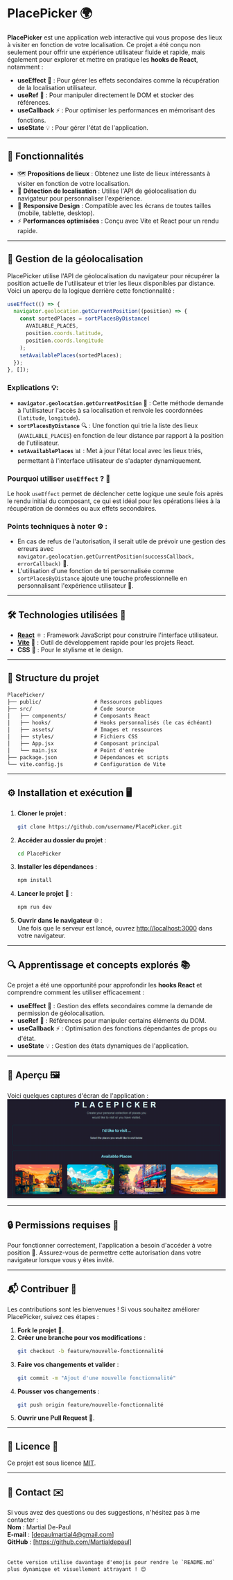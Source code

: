 # PlacePicker 🌍

**PlacePicker** est une application web interactive qui vous propose des lieux à visiter en fonction de votre localisation. Ce projet a été conçu non seulement pour offrir une expérience utilisateur fluide et rapide, mais également pour explorer et mettre en pratique les **hooks de React**, notamment :

- **useEffect** 🔄 : Pour gérer les effets secondaires comme la récupération de la localisation utilisateur.
- **useRef** 🔧 : Pour manipuler directement le DOM et stocker des références.
- **useCallback** ⚡ : Pour optimiser les performances en mémorisant des fonctions.
- **useState** 💡 : Pour gérer l'état de l'application.

---

## 🚀 Fonctionnalités

- 🗺️ **Propositions de lieux** : Obtenez une liste de lieux intéressants à visiter en fonction de votre localisation.
- 📍 **Détection de localisation** : Utilise l'API de géolocalisation du navigateur pour personnaliser l'expérience.
- 📱 **Responsive Design** : Compatible avec les écrans de toutes tailles (mobile, tablette, desktop).
- ⚡ **Performances optimisées** : Conçu avec Vite et React pour un rendu rapide.

---

## 📍 Gestion de la géolocalisation

PlacePicker utilise l'API de géolocalisation du navigateur pour récupérer la position actuelle de l'utilisateur et trier les lieux disponibles par distance. Voici un aperçu de la logique derrière cette fonctionnalité :

```javascript
useEffect(() => {
  navigator.geolocation.getCurrentPosition((position) => {
    const sortedPlaces = sortPlacesByDistance(
      AVAILABLE_PLACES,
      position.coords.latitude,
      position.coords.longitude
    );
    setAvailablePlaces(sortedPlaces);
  });
}, []);
```

### **Explications** 💡:
- **`navigator.geolocation.getCurrentPosition`** 📡 : Cette méthode demande à l'utilisateur l'accès à sa localisation et renvoie les coordonnées (`latitude`, `longitude`).
- **`sortPlacesByDistance`** 🔍 : Une fonction qui trie la liste des lieux (`AVAILABLE_PLACES`) en fonction de leur distance par rapport à la position de l'utilisateur.
- **`setAvailablePlaces`** 📊 : Met à jour l'état local avec les lieux triés, permettant à l'interface utilisateur de s'adapter dynamiquement.

### **Pourquoi utiliser `useEffect` ?** 🤔  
Le hook `useEffect` permet de déclencher cette logique une seule fois après le rendu initial du composant, ce qui est idéal pour les opérations liées à la récupération de données ou aux effets secondaires.

### **Points techniques à noter** ⚙️ :
- En cas de refus de l'autorisation, il serait utile de prévoir une gestion des erreurs avec `navigator.geolocation.getCurrentPosition(successCallback, errorCallback)` 🚨.
- L'utilisation d'une fonction de tri personnalisée comme `sortPlacesByDistance` ajoute une touche professionnelle en personnalisant l'expérience utilisateur 🎯.

---

## 🛠️ Technologies utilisées 🔧

- **[React](https://reactjs.org/)** ⚛️ : Framework JavaScript pour construire l'interface utilisateur.
- **[Vite](https://vitejs.dev/)** 🚀 : Outil de développement rapide pour les projets React.
- **CSS** 🎨 : Pour le stylisme et le design.

---

## 📂 Structure du projet

```
PlacePicker/
├── public/                 # Ressources publiques
├── src/                    # Code source
│   ├── components/         # Composants React
│   ├── hooks/              # Hooks personnalisés (le cas échéant)
│   ├── assets/             # Images et ressources
│   ├── styles/             # Fichiers CSS
│   ├── App.jsx             # Composant principal
│   └── main.jsx            # Point d'entrée
├── package.json            # Dépendances et scripts
└── vite.config.js          # Configuration de Vite
```

---

## ⚙️ Installation et exécution 🖥️

1. **Cloner le projet** :

   ```bash
   git clone https://github.com/username/PlacePicker.git
   ```

2. **Accéder au dossier du projet** :

   ```bash
   cd PlacePicker
   ```

3. **Installer les dépendances** :

   ```bash
   npm install
   ```

4. **Lancer le projet** 🚀 :

   ```bash
   npm run dev
   ```

5. **Ouvrir dans le navigateur** 🌐 :  
   Une fois que le serveur est lancé, ouvrez [http://localhost:3000](http://localhost:3000) dans votre navigateur.

---

## 🔍 Apprentissage et concepts explorés 📚

Ce projet a été une opportunité pour approfondir les **hooks React** et comprendre comment les utiliser efficacement :

- **useEffect** 🔄 : Gestion des effets secondaires comme la demande de permission de géolocalisation.
- **useRef** 🔧 : Références pour manipuler certains éléments du DOM.
- **useCallback** ⚡ : Optimisation des fonctions dépendantes de props ou d'état.
- **useState** 💡 : Gestion des états dynamiques de l'application.

---

## 🎨 Aperçu 🖼️

Voici quelques captures d'écran de l'application :  
![Aperçu de Elegant-Context](./src/assets/img.png)

---

## 🔒 Permissions requises 🔐

Pour fonctionner correctement, l'application a besoin d'accéder à votre position 📍. Assurez-vous de permettre cette autorisation dans votre navigateur lorsque vous y êtes invité.

---

## 📬 Contribuer 🤝

Les contributions sont les bienvenues ! Si vous souhaitez améliorer PlacePicker, suivez ces étapes :

1. **Fork le projet** 🍴.
2. **Créer une branche pour vos modifications** :
   ```bash
   git checkout -b feature/nouvelle-fonctionnalité
   ```
3. **Faire vos changements et valider** :
   ```bash
   git commit -m "Ajout d'une nouvelle fonctionnalité"
   ```
4. **Pousser vos changements** :
   ```bash
   git push origin feature/nouvelle-fonctionnalité
   ```
5. **Ouvrir une Pull Request** 📝.

---

## 📖 Licence 📝

Ce projet est sous licence [MIT](LICENSE).

---

## 💬 Contact ✉️

Si vous avez des questions ou des suggestions, n'hésitez pas à me contacter :  
**Nom** : Martial De-Paul  
**E-mail** : [depaulmartial4@gmail.com]  
**GitHub** : [https://github.com/Martialdepaul]
```

Cette version utilise davantage d'emojis pour rendre le `README.md` plus dynamique et visuellement attrayant ! 😊
